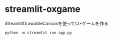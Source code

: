 # streamlit-oxgame
StreamlitDrawableCanvasを使って○×ゲームを作る

```commandline
python -m streamlit run app.py 
```